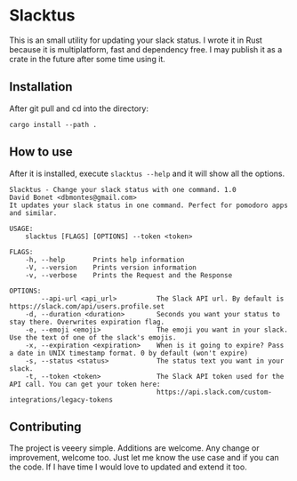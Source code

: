 # Slacktus

This is an small utility for updating your slack status. I wrote it in Rust because it is multiplatform, fast and dependency free. I may publish it as a crate in the future after some time using it.

## Installation

After git pull and cd into the directory:

```
cargo install --path .
```

## How to use

After it is installed, execute `slacktus --help` and it will show all the options.

```
Slacktus - Change your slack status with one command. 1.0
David Bonet <dbmontes@gmail.com>
It updates your slack status in one command. Perfect for pomodoro apps and similar.

USAGE:
    slacktus [FLAGS] [OPTIONS] --token <token>

FLAGS:
    -h, --help       Prints help information
    -V, --version    Prints version information
    -v, --verbose    Prints the Request and the Response

OPTIONS:
        --api-url <api_url>          The Slack API url. By default is https://slack.com/api/users.profile.set
    -d, --duration <duration>        Seconds you want your status to stay there. Overwrites expiration flag.
    -e, --emoji <emoji>              The emoji you want in your slack. Use the text of one of the slack's emojis.
    -x, --expiration <expiration>    When is it going to expire? Pass a date in UNIX timestamp format. 0 by default (won't expire)
    -s, --status <status>            The status text you want in your slack.
    -t, --token <token>              The Slack API token used for the API call. You can get your token here:
                                     https://api.slack.com/custom-integrations/legacy-tokens
```

## Contributing

The project is veeery simple. Additions are welcome. Any change or improvement, welcome too. Just let me know the use case and if you can the code. If I have time I would love to updated and extend it too. 
